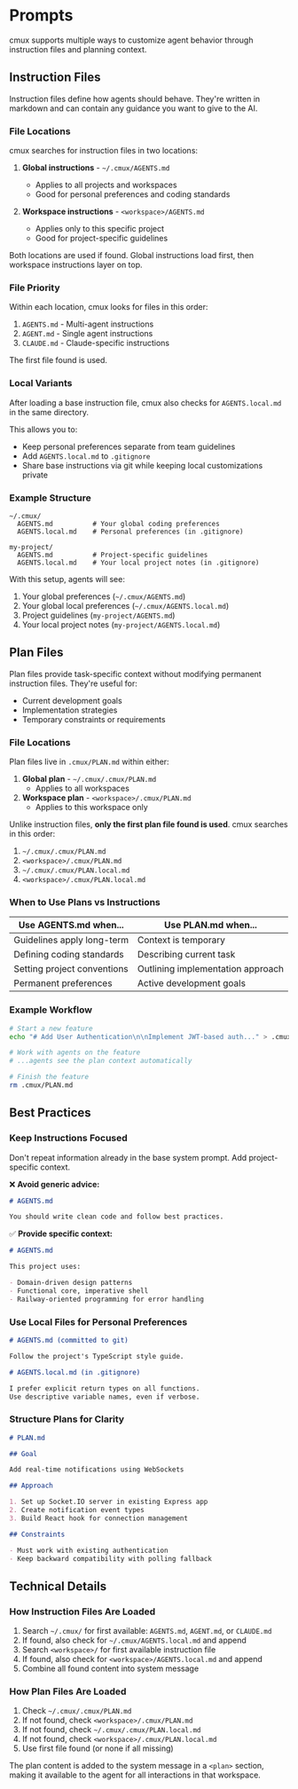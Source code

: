 # Prompts

cmux supports multiple ways to customize agent behavior through instruction files and planning context.

## Instruction Files

Instruction files define how agents should behave. They're written in markdown and can contain any guidance you want to give to the AI.

### File Locations

cmux searches for instruction files in two locations:

1. **Global instructions** - `~/.cmux/AGENTS.md`
   - Applies to all projects and workspaces
   - Good for personal preferences and coding standards

2. **Workspace instructions** - `<workspace>/AGENTS.md`
   - Applies only to this specific project
   - Good for project-specific guidelines

Both locations are used if found. Global instructions load first, then workspace instructions layer on top.

### File Priority

Within each location, cmux looks for files in this order:

1. `AGENTS.md` - Multi-agent instructions
2. `AGENT.md` - Single agent instructions
3. `CLAUDE.md` - Claude-specific instructions

The first file found is used.

### Local Variants

After loading a base instruction file, cmux also checks for `AGENTS.local.md` in the same directory.

This allows you to:

- Keep personal preferences separate from team guidelines
- Add `AGENTS.local.md` to `.gitignore`
- Share base instructions via git while keeping local customizations private

### Example Structure

```
~/.cmux/
  AGENTS.md          # Your global coding preferences
  AGENTS.local.md    # Personal preferences (in .gitignore)

my-project/
  AGENTS.md          # Project-specific guidelines
  AGENTS.local.md    # Your local project notes (in .gitignore)
```

With this setup, agents will see:

1. Your global preferences (`~/.cmux/AGENTS.md`)
2. Your global local preferences (`~/.cmux/AGENTS.local.md`)
3. Project guidelines (`my-project/AGENTS.md`)
4. Your local project notes (`my-project/AGENTS.local.md`)

## Plan Files

Plan files provide task-specific context without modifying permanent instruction files. They're useful for:

- Current development goals
- Implementation strategies
- Temporary constraints or requirements

### File Locations

Plan files live in `.cmux/PLAN.md` within either:

1. **Global plan** - `~/.cmux/.cmux/PLAN.md`
   - Applies to all workspaces
2. **Workspace plan** - `<workspace>/.cmux/PLAN.md`
   - Applies to this workspace only

Unlike instruction files, **only the first plan file found is used**. cmux searches in this order:

1. `~/.cmux/.cmux/PLAN.md`
2. `<workspace>/.cmux/PLAN.md`
3. `~/.cmux/.cmux/PLAN.local.md`
4. `<workspace>/.cmux/PLAN.local.md`

### When to Use Plans vs Instructions

| Use AGENTS.md when...       | Use PLAN.md when...               |
| --------------------------- | --------------------------------- |
| Guidelines apply long-term  | Context is temporary              |
| Defining coding standards   | Describing current task           |
| Setting project conventions | Outlining implementation approach |
| Permanent preferences       | Active development goals          |

### Example Workflow

```bash
# Start a new feature
echo "# Add User Authentication\n\nImplement JWT-based auth..." > .cmux/PLAN.md

# Work with agents on the feature
# ...agents see the plan context automatically

# Finish the feature
rm .cmux/PLAN.md
```

## Best Practices

### Keep Instructions Focused

Don't repeat information already in the base system prompt. Add project-specific context.

❌ **Avoid generic advice:**

```markdown
# AGENTS.md

You should write clean code and follow best practices.
```

✅ **Provide specific context:**

```markdown
# AGENTS.md

This project uses:

- Domain-driven design patterns
- Functional core, imperative shell
- Railway-oriented programming for error handling
```

### Use Local Files for Personal Preferences

```markdown
# AGENTS.md (committed to git)

Follow the project's TypeScript style guide.

# AGENTS.local.md (in .gitignore)

I prefer explicit return types on all functions.
Use descriptive variable names, even if verbose.
```

### Structure Plans for Clarity

```markdown
# PLAN.md

## Goal

Add real-time notifications using WebSockets

## Approach

1. Set up Socket.IO server in existing Express app
2. Create notification event types
3. Build React hook for connection management

## Constraints

- Must work with existing authentication
- Keep backward compatibility with polling fallback
```

## Technical Details

### How Instruction Files Are Loaded

1. Search `~/.cmux/` for first available: `AGENTS.md`, `AGENT.md`, or `CLAUDE.md`
2. If found, also check for `~/.cmux/AGENTS.local.md` and append
3. Search `<workspace>/` for first available instruction file
4. If found, also check for `<workspace>/AGENTS.local.md` and append
5. Combine all found content into system message

### How Plan Files Are Loaded

1. Check `~/.cmux/.cmux/PLAN.md`
2. If not found, check `<workspace>/.cmux/PLAN.md`
3. If not found, check `~/.cmux/.cmux/PLAN.local.md`
4. If not found, check `<workspace>/.cmux/PLAN.local.md`
5. Use first file found (or none if all missing)

The plan content is added to the system message in a `<plan>` section, making it available to the agent for all interactions in that workspace.
